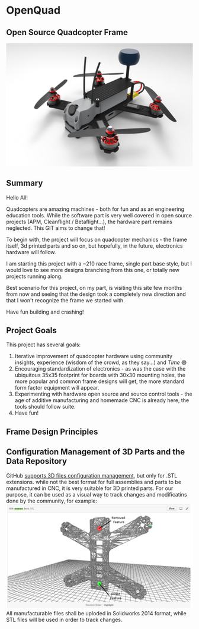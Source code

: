 # OpenQuad
## Open Source Quadcopter Frame ##
![alt tag](https://github.com/MikeKilo/OpenQuad/blob/master/MK210.40.jpg)
## Summary ##
Hello All!

Quadcopters are amazing machines - both for fun and as an engineering education tools. 
While the software part is very well covered in open source projects (APM, Cleanflight / Betaflight...), the hardware part remains neglected. This GIT aims to change that!

To begin with, the project will focus on quadcopter mechanics - the frame itself, 3d printed parts and so on, but hopefully, in the future, electronics hardware will follow. 

I am starting this project with a ~210 race frame, single part base style, but I would love to see more designs branching from this one, or totally new projects running along.

Best scenario for this project, on my part, is visiting this site few months from now and seeing that the design took a completely new direction and that I won't recognize the frame we started with.

Have fun building and crashing!

## Project Goals ##
This project has several goals:

1. Iterative improvement of quadcopter hardware using community insights, experience (wisdom of the crowd, as they say...) and *Time* :smile:
2. Encouraging standardization of electronics - as was the case with the ubiquitous 35x35 footprint for boards with 30x30 mounting holes, the more popular and common frame designs will get, the more standard form factor equipment will appear.
3. Experimenting with hardware open source and source control tools - the age of additive manufacturing and homemade CNC is already here, the tools should follow suite.
3. Have fun!

## Frame Design Principles ##

## Configuration Management of 3D Parts and the Data Repository ##
GitHub [supports 3D files configuration management](https://help.github.com/articles/3d-file-viewer/), but only for .STL extensions. while not the best format for full assemblies and parts to be manufactured in CNC, it is very suitable for 3D printed parts.
For our purpose, it can be used as a visual way to track changes and modificatins done by the community, for example:
![alt tag](https://github.com/MikeKilo/OpenQuad/blob/master/GitHub_STL_Diff.jpg)
All manufacturable files shall be uploded in Solidworks 2014 format, while STL files will be used in order to track changes. 
